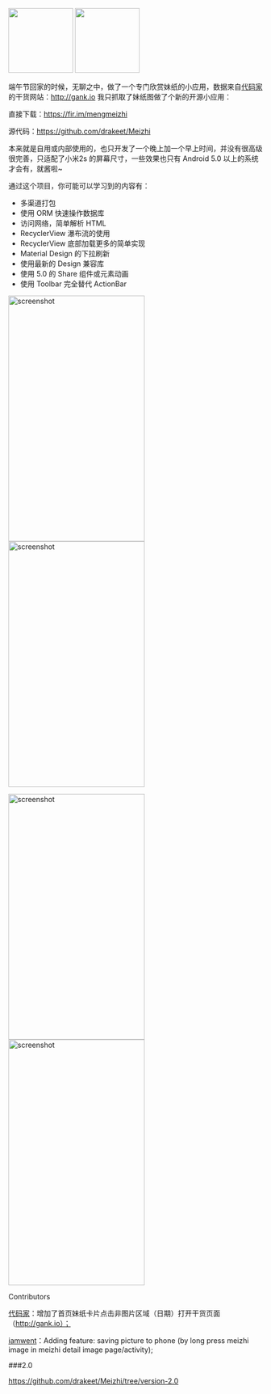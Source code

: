 <img src="/app/src/main/res/mipmap-hdpi/ic_meizhi_150602.png" width="128" height="128" /> <img src="/app/src/main/res/mipmap-hdpi/ic_meizhi_150619.png" width="128" height="128" />

端午节回家的时候，无聊之中，做了一个专门欣赏妹纸的小应用，数据来自[代码家](https://github.com/daimajia)的干货网站：http://gank.io 我只抓取了妹纸图做了个新的开源小应用：

直接下载：https://fir.im/mengmeizhi

源代码：https://github.com/drakeet/Meizhi

本来就是自用或内部使用的，也只开发了一个晚上加一个早上时间，并没有很高级很完善，只适配了小米2s 的屏幕尺寸，一些效果也只有 Android 5.0 以上的系统才会有，就酱啦~

通过这个项目，你可能可以学习到的内容有：

* 多渠道打包
* 使用 ORM 快速操作数据库
* 访问网络，简单解析 HTML
* RecyclerView 瀑布流的使用
* RecyclerView 底部加载更多的简单实现
* Material Design 的下拉刷新
* 使用最新的 Design 兼容库
* 使用 5.0 的 Share 组件或元素动画
* 使用 Toolbar 完全替代 ActionBar

<img src="/screenshots/s1.png" alt="screenshot" title="screenshot" width="270" height="486" />  <img src="/screenshots/s4.png" alt="screenshot" title="screenshot" width="270" height="486" />

<img src="/screenshots/s3.png" alt="screenshot" title="screenshot" width="270" height="486" />  <img src="/screenshots/s2.png" alt="screenshot" title="screenshot" width="270" height="486" />

Contributors

[代码家](https://github.com/daimajia)：增加了首页妹纸卡片点击非图片区域（日期）打开干货页面（http://gank.io）；

[iamwent](https://github.com/iamwent)：Adding feature: saving picture to phone (by long press meizhi image in meizhi detail image page/activity);

###2.0

https://github.com/drakeet/Meizhi/tree/version-2.0

